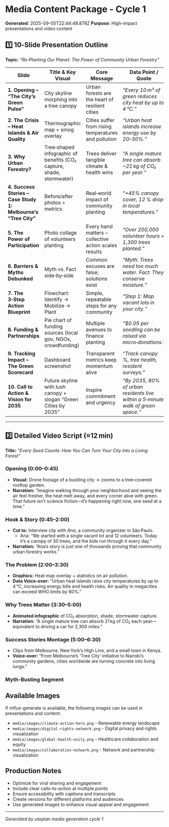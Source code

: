 # Media Content Package - Cycle 1

**Generated**: 2025-09-05T22:44:48.878Z
**Purpose**: High-impact presentations and video content

## 1️⃣ 10‑Slide Presentation Outline  
**Topic:** *“Re‑Planting Our Planet: The Power of Community Urban Forestry”*  

| Slide | Title & Key Visual | Core Message | Data Point / Quote |
|-------|--------------------|--------------|-------------------|
| **1. Opening – “The City’s Green Pulse”** | City skyline morphing into a tree canopy | Urban forests are the heart of resilient cities | *“Every 10 m² of green reduces city heat by up to 4 °C.”* |
| **2. The Crisis – Heat Islands & Air Quality** | Thermographic map + smog overlay | Cities suffer from rising temperatures and pollution | *“Urban heat islands increase energy use by 20–30%.”* |
| **3. Why Urban Forestry?** | Tree‑shaped infographic of benefits (CO₂ capture, shade, stormwater) | Trees deliver tangible climate & health wins | *“A single mature tree can absorb ~21 kg of CO₂ per year.”* |
| **4. Success Stories – Case Study 1: Melbourne’s “Tree City”** | Before/after photos + metrics | Real‑world impact of community planting | *“+45% canopy cover, 12 % drop in local temperatures.”* |
| **5. The Power of Participation** | Photo collage of volunteers planting | Every hand matters – collective action scales results | *“Over 200,000 volunteer hours = 1,300 trees planted.”* |
| **6. Barriers & Myths Debunked** | Myth vs. Fact side‑by‑side | Common excuses are false; solutions exist | *“Myth: Trees need too much water. Fact: They conserve moisture.”* |
| **7. The 3‑Step Action Blueprint** | Flowchart: Identify → Mobilize → Plant | Simple, repeatable steps for any community | *“Step 1: Map vacant lots in your city.”* |
| **8. Funding & Partnerships** | Pie chart of funding sources (local gov, NGOs, crowdfunding) | Multiple avenues to finance planting | *“$0.05 per seedling can be raised via micro‑donations.”* |
| **9. Tracking Impact – The Green Scorecard** | Dashboard screenshot | Transparent metrics keep momentum alive | *“Track canopy %, tree health, resident surveys.”* |
| **10. Call to Action & Vision for 2035** | Future skyline with lush canopy + slogan “Green Cities by 2035” | Inspire commitment and urgency | *“By 2035, 80% of urban residents live within a 5‑minute walk of green space.”* |

---

## 2️⃣ Detailed Video Script (≈12 min)  
**Title:** *“Every Seed Counts: How You Can Turn Your City into a Living Forest”*  

### Opening (0:00–0:45)
- **Visual:** Drone footage of a bustling city → zooms to a tree‑covered rooftop garden.  
- **Narration:** “Imagine walking through your neighborhood and seeing the air feel fresher, the heat melt away, and every corner alive with green. That future isn’t science fiction—it’s happening right now, one seed at a time.”

### Hook & Story (0:45–2:00)
- **Cut to:** Interview clip with *Ana*, a community organizer in São Paulo.  
  - Ana: “We started with a single vacant lot and 12 volunteers. Today it’s a canopy of 30 trees, and the kids run through it every day.”  
- **Narration:** “Ana’s story is just one of thousands proving that community urban forestry works.”

### The Problem (2:00–3:30)
- **Graphics:** Heat map overlay + statistics on air pollution.  
- **Data Voice‑over:** “Urban heat islands raise city temperatures by up to 4 °C, increasing energy bills and health risks. Air quality in megacities can exceed WHO limits by 60%.”  

### Why Trees Matter (3:30–5:00)
- **Animated infographic** of CO₂ absorption, shade, stormwater capture.  
- **Narration:** “A single mature tree can absorb 21 kg of CO₂ each year—equivalent to driving a car for 2,300 miles.”  

### Success Stories Montage (5:00–6:30)
- Clips from Melbourne, New York’s High Line, and a small town in Kenya.  
- **Voice‑over:** “From Melbourne’s ‘Tree City’ initiative to Nairobi’s community gardens, cities worldwide are turning concrete into living lungs.”

### Myth‑Busting Segment

## Available Images
If mflux-generate is available, the following images can be used in presentations and content:
- `media/images/climate-action-hero.png` - Renewable energy landscape
- `media/images/digital-rights-network.png` - Digital privacy and rights visualization  
- `media/images/global-health-unity.png` - Healthcare collaboration and equity
- `media/images/collaboration-network.png` - Network and partnership visualization

## Production Notes
- Optimize for viral sharing and engagement
- Include clear calls-to-action at multiple points
- Ensure accessibility with captions and transcripts
- Create versions for different platforms and audiences
- Use generated images to enhance visual appeal and engagement

---
*Generated by utopian media generation cycle 1*
